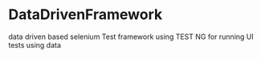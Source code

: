 # DataDrivenFramework
data driven based selenium Test framework using TEST NG for running UI tests using data 
